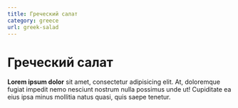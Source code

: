 ```yaml
---
title: Греческий салат
category: greece
url: greek-salad
---
```


# Греческий салат

**Lorem ipsum dolor** sit amet, consectetur adipisicing elit. At, doloremque fugiat impedit nemo nesciunt nostrum nulla possimus unde ut! Cupiditate ea eius ipsa minus mollitia natus quasi, quis saepe tenetur.